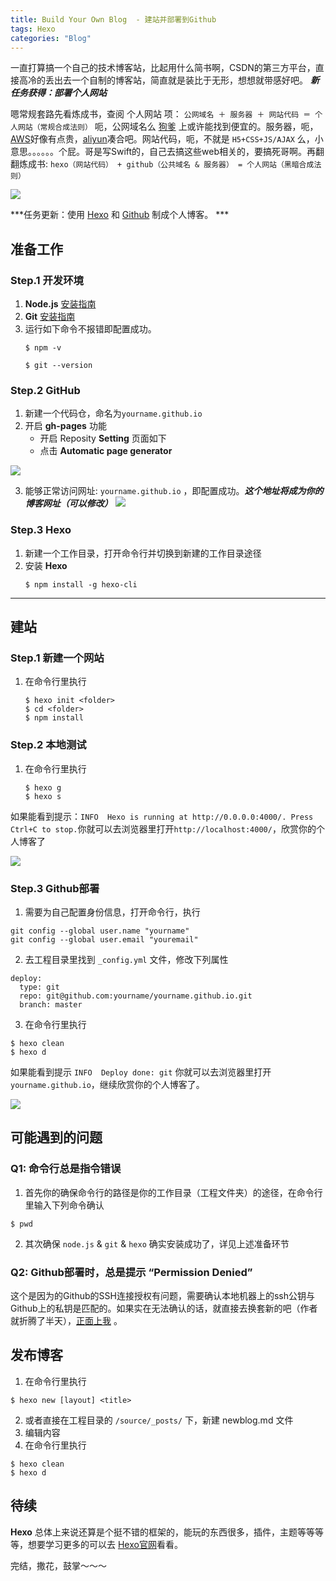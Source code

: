 ```yaml
---
title: Build Your Own Blog  - 建站并部署到Github
tags: Hexo
categories: "Blog"
---
```


一直打算搞一个自己的技术博客站，比起用什么简书啊，CSDN的第三方平台，直接高冷的丢出去一个自制的博客站，简直就是装比于无形，想想就带感好吧。
***新任务获得：部署个人网站***
	

<!--more-->

嗯常规套路先看炼成书，查阅 个人网站 项：
`公网域名 ＋ 服务器 ＋ 网站代码 ＝ 个人网站（常规合成法则）`
呃，公网域名么 [狗爹][1] 上或许能找到便宜的。服务器，呃，[AWS][2]好像有点贵，[aliyun][3]凑合吧。网站代码，呃，不就是 `H5+CSS+JS/AJAX` 么，小意思。。。。。。个屁。哥是写Swift的，自己去搞这些web相关的，要搞死哥啊。再翻翻炼成书: 
`hexo（网站代码） + github（公共域名 & 服务器） = 个人网站（黑暗合成法则）` 

![][4]

***任务更新：使用 [Hexo][5] 和 [Github][6] 制成个人博客。 ***

## 准备工作

### Step.1 开发环境

 1. **Node.js** 	[安装指南][7]
 2. **Git** 		[安装指南][8]
 3. 运行如下命令不报错即配置成功。
 	```
	$ npm -v
	```
	```
	$ git --version
	```


### Step.2 GitHub

 1. 新建一个代码仓，命名为`yourname.github.io`
 2. 开启 **gh-pages** 功能
 	* 开启 Reposity **Setting** 页面如下
 	* 点击 **Automatic page generator**
 	
 ![][9]
 
 3. 能够正常访问网址: `yourname.github.io` ，即配置成功。***这个地址将成为你的博客网址（可以修改）***
 ![][10]
 
 
### Step.3 Hexo

 1. 新建一个工作目录，打开命令行并切换到新建的工作目录途径
 2. 安装 **Hexo**
 	```
	$ npm install -g hexo-cli
	```
 ---------------------------------------
## 建站
 
### Step.1 新建一个网站
1. 在命令行里执行
	```
	$ hexo init <folder>
	$ cd <folder>
	$ npm install	
	```
### Step.2 本地测试
1. 在命令行里执行
	```
	$ hexo g
	$ hexo s
	```
如果能看到提示：``INFO  Hexo is running at http://0.0.0.0:4000/. Press Ctrl+C to stop.``你就可以去浏览器里打开``http://localhost:4000/``，欣赏你的个人博客了

![][11]

### Step.3 Github部署

1. 需要为自己配置身份信息，打开命令行，执行
```
git config --global user.name "yourname"
git config --global user.email "youremail"
```

2. 去工程目录里找到 `_config.yml` 文件，修改下列属性
```
deploy:
  type: git
  repo: git@github.com:yourname/yourname.github.io.git
  branch: master
```

3. 在命令行里执行
```
$ hexo clean
$ hexo d
```

如果能看到提示 ``INFO  Deploy done: git`` 你就可以去浏览器里打开 ``yourname.github.io``，继续欣赏你的个人博客了。

![][12]


## 可能遇到的问题

### Q1: 命令行总是指令错误
1. 首先你的确保命令行的路径是你的工作目录（工程文件夹）的途径，在命令行里输入下列命令确认
```
$ pwd
```
2. 其次确保 `node.js` & `git` & `hexo` 确实安装成功了，详见上述准备环节

### Q2: Github部署时，总是提示 “Permission Denied”
这个是因为的Github的SSH连接授权有问题，需要确认本地机器上的ssh公钥与Github上的私钥是匹配的。如果实在无法确认的话，就直接去换套新的吧（作者就折腾了半天），[正面上我][13] 。



## 发布博客

1. 在命令行里执行
```
$ hexo new [layout] <title>
```
2. 或者直接在工程目录的 `/source/_posts/` 下，新建 newblog.md 文件
3. 编辑内容
4. 在命令行里执行
```
$ hexo clean
$ hexo d
```





## 待续
**Hexo** 总体上来说还算是个挺不错的框架的，能玩的东西很多，插件，主题等等等等，想要学习更多的可以去 [Hexo官网][14]看看。

完结，撒花，鼓掌～～～

[1]:https://www.godaddy.com/
[2]:https://aws.amazon.com
[3]:https://www.aliyun.com
[4]:https://cl.ly/022C2w20262o/commic_wow.jpg
[5]:https://hexo.io/docs/
[6]:https://github.com
[7]:https://nodejs.org/en/download/package-manager/#osx
[8]:https://git-scm.com/book/zh/v1/起步-安装-Git
[9]:https://cl.ly/240P2i1D0b3j/hexo_1.png
[10]:https://cl.ly/2L1R2X0e2j0U/comic_brilliant.jpg
[11]:https://cl.ly/1o0m2K121V18/hexo_2.png
[12]:https://cl.ly/441e3k3O1r2G/commic_yeah.jpg
[13]:https://help.github.com/articles/generating-an-ssh-key/
[14]:https://hexo.io/zh-cn/